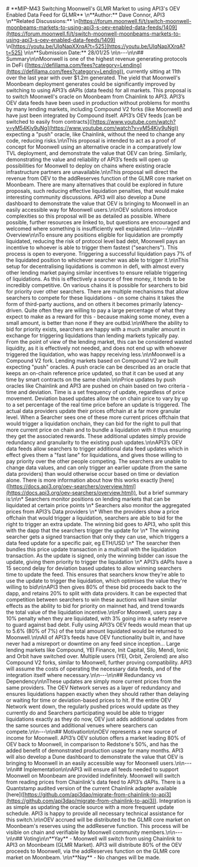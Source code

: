 \# \*\*MIP-M43 Switching Moonwell's GLMR Market to using API3's OEV Enabled Data
Feed for GLMR\*\* \\n\*\*Author:\*\* Dave Connor, API3 \\n\*\*Related
Discussions:\*\*
\\n[https://forum.moonwell.fi/t/switch-moonwell-moonbeams-markets-to-using-api3-s-oev-enabled-data-feeds/1409](https://forum.moonwell.fi/t/switch-moonwell-moonbeams-markets-to-using-api3-s-oev-enabled-data-feeds/1409)
\\n[https://youtu.be/UIqNapXXrqA?t=525](https://youtu.be/UIqNapXXrqA?t=525)
\\n\\n\*\*Submission Date:\*\* 28/01/25 \\n\\n---\\n\\n\#\#
Summary\\n\\nMoonwell is one of the highest revenue generating protocols in DeFi
([https://defillama.com/fees?category=Lending](https://defillama.com/fees?category=Lending)),
currently sitting at 11th over the last year with over $1.2m generated. The
yield that Moonwell's Moonbeam deployment generates could be significantly
improved by switching to using API3’s dAPIs (data feeds) for all markets. This
proposal is to switch Moonwell's oracle on Moonbeam from Chainlink to API3.
API3’s OEV data feeds have been used in production without problems for months
by many lending markets, including Compound V2 forks (like Moonwell) and have
just been integrated by Compound itself. API3’s OEV feeds \[can be switched to
easily from
contracts\]([https://www.youtube.com/watch?v=yM54Kiy9uNg](https://www.youtube.com/watch?v=yM54Kiy9uNg))
expecting a "push" oracle, like Chainlink, without the need to change any code,
reducing risks.\\n\\nThis proposal is intended to act as a proof of concept for
Moonwell using an alternative oracle in a comparatively low TVL deployment, and
demonstrate the value that OEV can bring. Similarly, demonstrating the value and
reliability of API3’s feeds will open up possibilities for Moonwell to deploy on
chains where existing oracle infrastructure partners are unavailable.\\n\\nThis
proposal will direct the revenue from OEV to the addReserves function of the
GLMR core market on Moonbeam. There are many alternatives that could be explored
in future proposals, such reducing effective liquidation penalties, that would
make interesting community discussions. API3 will also develop a Dune dashboard
to demonstrate the value that OEV is bringing to Moonwell in an easily
accessible way for Moonwell users.\\n\\nOEV solutions introduce complexities so
this proposal will be as detailed as possible. Where possible, further resources
are linked to, but questions are encouraged and welcomed where something is
insufficiently well explained.\\n\\n---\\n\\n\#\# Overview\\n\\nTo ensure any
positions eligible for liquidation are promptly liquidated, reducing the risk of
protocol level bad debt, Moonwell pays an incentive to whoever is able to
trigger them fastest ("searchers"). This process is open to everyone. Triggering
a successful liquidation pays 7% of the liquidated position to whichever
searcher was able to trigger it.\\n\\nThis setup for decentralising liquidations
is common in defi, with almost every other lending market paying similar
incentives to ensure reliable triggering of liquidations. As this is effectively
a source of free money, it tends to be incredibly competitive. On various chains
it is possible for searchers to bid for priority over other searchers. There are
multiple mechanisms that allow searchers to compete for these liquidations \- on
some chains it takes the form of third-party auctions, and on others it becomes
primarily latency-driven. Quite often they are willing to pay a large percentage
of what they expect to make as a reward for this \- because making some money,
even a small amount, is better than none if they are outbid.\\n\\nWhere the
ability to bid for priority exists, searchers are happy with a much smaller
amount in exchange for triggering liquidations than lending markets typically
pay. From the point of view of the lending market, this can be considered wasted
liquidity, as it is effectively not needed, and does not end up with whoever
triggered the liquidation, who was happy receiving less.\\n\\nMoonwell is a
Compound V2 fork. Lending markets based on Compound V2 are built expecting
"push" oracles. A push oracle can be described as an oracle that keeps an
on-chain reference price updated, so that it can be used at any time by smart
contracts on the same chain.\\n\\nPrice updates by push oracles like Chainlink
and API3 are pushed on chain based on two criteria \- time and deviation. Time
is a set frequency of update, regardless of price movement. Deviation based
updates allow the on chain price to vary by up to a set percentage of the real
time price before an update is triggered. The actual data providers update their
prices offchain at a far more granular level. When a Searcher sees one of these
more current prices offchain that would trigger a liquidation onchain, they can
bid for the right to pull that more current price on chain and to bundle a
liquidation with it thus ensuring they get the associated rewards. These
additional updates simply provide redundancy and granularity to the existing
push updates.\\n\\nAPI3’s OEV data feeds allow searchers to trigger additional
data feed updates which in effect gives them a "fast lane" for liquidations, and
gives those willing to pay priority over the other people competing. The
searchers are unable to change data values, and can only trigger an earlier
update (from the same data providers) than would otherwise occur based on time
or deviation alone. There is more information about how this works exactly
\[here\]([https://docs.api3.org/oev-searchers/overview.html](https://docs.api3.org/oev-searchers/overview.html)),
but a brief summary is:\\n\\n\* Searchers monitor positions on lending markets
that can be liquidated at certain price points \\n\* Searchers also monitor the
aggregated prices from API3’s Data providers \\n\* When the providers show a
price offchain that would trigger a liquidation, searchers are able to bid for
the right to trigger an extra update. The winning bid goes to API3, who split
this with the dapp that the searchers trigger the update for \\n\* The winning
searcher gets a signed transaction that only they can use, which triggers a data
feed update for a specific pair, eg ETH/USD \\n\* The searcher then bundles this
price update transaction in a multicall with the liquidation transaction. As the
update is signed, only the winning bidder can issue the update, giving them
priority to trigger the liquidation \\n\* API3’s dAPIs have a 15 second delay
for deviation based updates to allow winning searchers time to update the feed.
This ensures that searchers know they're able to use the update to trigger the
liquidation, which optimises the value they're willing to bid\\n\\nAPI3 then
gives 80% of these bid proceeds back to the dapp, and retains 20% to split with
data providers. It can be expected that competition between searchers to win
these auctions will have similar effects as the ability to bid for priority on
mainnet had, and trend towards the total value of the liquidation
incentive.\\n\\nFor Moonwell, users pay a 10% penalty when they are liquidated,
with 3% going into a safety reserve to guard against bad debt. Fully using
API3’s OEV feeds would mean that up to 5.6% (80% of 7%) of the total amount
liquidated would be returned to Moonwell.\\n\\nAll of API3’s feeds have OEV
functionality built in, and have never had a misreport or downtime on any feed
since inception… Large lending markets like Compound, YEI Finance, Init Capital,
Silo, Mendi, Ionic and Orbit have switched over. Multiple users (YEI, Orbit,
Zerolend) are also Compound V2 forks, similar to Moonwell, further proving
compatibility. API3 will assume the costs of operating the necessary data feeds,
and of the integration itself where necessary.\\n\\n---\\n\\n\#\# Redundancy vs
Dependency\\n\\nThese updates are simply more current prices from the same
providers. The OEV Network serves as a layer of redundancy and ensures
liquidations happen exactly when they should rather than delaying or waiting for
time or deviation-based prices to hit. If the entire OEV Network went down, the
regularly pushed prices would update as they currently do and Searchers
participating would be able to trigger liquidations exactly as they do now, OEV
just adds additional updates from the same sources and additional venues where
searchers can compete.\\n\\n---\\n\\n\#\# Motivation\\n\\nOEV represents a new
source of income for Moonwell. API3’s OEV solution offers a market leading 80%
of OEV back to Moonwell, in comparison to Redstone's 50%, and has the added
benefit of demonstrated production usage for many months. API3 will also develop
a Dune dashboard to demonstrate the value that OEV is bringing to Moonwell in an
easily accessible way for Moonwell users.\\n\\n---\\n\\n\#\#
Implementation\\n\\nAPI3 will ensure all feeds needed to support Moonwell on
Moonbeam are provided indefinitely. Moonwell will switch from reading prices
from Chainlink's data feed to API3’s dAPIs. There is a Quantstamp audited
version of the current Chainlink adapter available
\[here\]([https://github.com/api3dao/migrate-from-chainlink-to-api3](https://github.com/api3dao/migrate-from-chainlink-to-api3)).
Integration is as simple as updating the oracle source with a more frequent
update schedule. API3 is happy to provide all necessary technical assistance for
this switch.\\n\\nOEV accrued will be distributed to the GLMR core market on
Moonbeam's reserves using the addReserve function. This process will be visible
on chain and verifiable by Moonwell community members.\\n\\n---\\n\\n\#\#
Voting\\n\\n\*\*Yay\*\* \- Moonwell will switch from using Chainlink to API3 on
Moonbeam (GLMR Market). API3 will distribute 80% of the OEV proceeds to
Moonwell, via the addReserves function on the GLMR core market on Moonbeam.
\\n\\n\*\*Nay\*\* \- No changes will be made.
